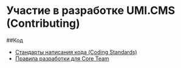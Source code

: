Участие в разработке UMI.CMS (Contributing)
=============

##Код
- [Стандарты написания кода (Coding Standards)](doc/code/standards.md)
- [Правила разработки для Core Team](doc/code/core-team.md)

